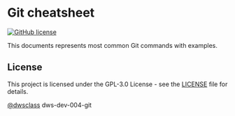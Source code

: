 
# Git cheatsheet

[![GitHub license](https://img.shields.io/github/license/mi-alkhamis/git-cheatsheet?color=Green&label=License&style=plastic)](https://github.com/mi-alkhamis/git-cheatsheet/blob/main/LICENSE)

This documents represents most common Git commands with examples. 




## License
This project is licensed under the GPL-3.0 License  - see the [LICENSE](./LICENSE) file for details.

[@dwsclass](https://github.com/dwsclass) dws-dev-004-git
